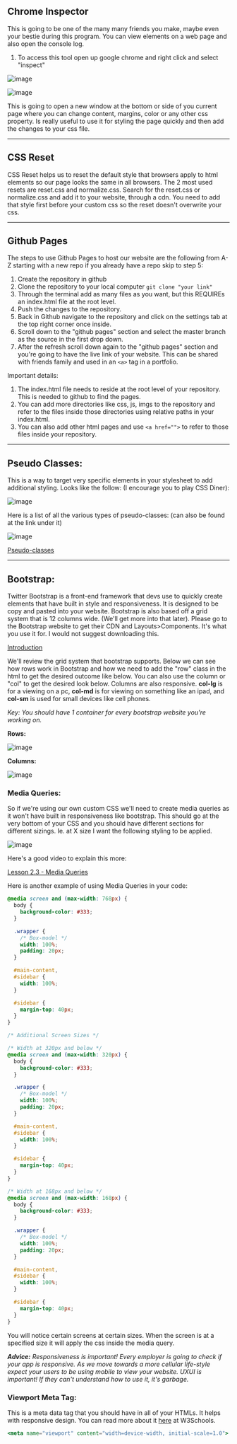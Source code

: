 ## Chrome Inspector

This is going to be one of the many many friends you make, maybe even your bestie during this program. You can view elements on a web page and also open the console log. 

1. To access this tool open up google chrome and right click and select "inspect" 

![image](https://user-images.githubusercontent.com/29104770/124957259-814d6980-dfde-11eb-96bb-40fb3209c7cc.png)

![image](https://user-images.githubusercontent.com/29104770/124957296-8d392b80-dfde-11eb-9c3a-0912083835dd.png)


This is going to open a new window at the bottom or side of you current page where you can change content, margins, color or any other css property. Is really useful to use it for styling the page quickly and then add the changes to your css file. 

---

## CSS Reset

CSS Reset helps us to reset the default style that browsers apply to html elements so our page looks the same in all browsers. The 2 most used resets are reset.css and normalize.css. Search for the reset.css or normalize.css and add it to your website, through a cdn. You need to add that style first before your custom css so the reset doesn't overwrite your css.

---

## Github Pages

The steps to use Github Pages to host our website are the following from A-Z starting with a new repo if you already have a repo skip to step 5:

1. Create the repository in github 
2. Clone the repository to your local computer `git clone "your link"`
3. Through the terminal add as many files as you want, but this REQUIREs an index.html file at the root level. 
4. Push the changes to the repository.
5. Back in Github navigate to the repository and click on the settings tab at the top right corner once inside. 
6. Scroll down to the "github pages" section and select the master branch as the source in the first drop down. 
7. After the refresh scroll down again to the "github pages" section and you're going to have the live link of your website. This can be shared with friends family and used in an `<a>` tag in a portfolio. 

Important details:

1. The index.html file needs to reside at the root level of your repository. This is needed to github to find the pages.
2. You can add more directories like css, js, imgs to the repository and refer to the files inside those directories using relative paths in your index.html.
3. You can also add other html pages and use `<a href="">` to refer to those files inside your repository.

---

## Pseudo Classes:

This is a way to target very specific elements in your stylesheet to add additional styling. Looks like the follow: (I encourage you to play CSS Diner): 

![image](https://user-images.githubusercontent.com/29104770/124957627-e608c400-dfde-11eb-90f8-4966de5a1bc9.png)

Here is a list of all the various types of pseudo-classes: (can also be found at the link under it)

![image](https://user-images.githubusercontent.com/29104770/124957680-f3be4980-dfde-11eb-9f76-f694a8931d91.png)

[Pseudo-classes](https://developer.mozilla.org/en-US/docs/Web/CSS/Pseudo-classes)

---
## Bootstrap:

Twitter Bootstrap is a front-end framework that devs use to quickly create elements that have built in style and responsiveness. It is designed to be copy and pasted into your website. Bootstrap is also based off a grid system that is 12 columns wide. (We'll get more into that later). Please go to the Bootstrap website to get their CDN and Layouts>Components. It's what you use it for. I would not suggest downloading this. 

[Introduction](https://getbootstrap.com/docs/5.0/getting-started/introduction/)


We'll review the grid system that bootstrap supports. Below we can see how rows work in Bootstrap and how we need to add the "row" class in the html to get the desired outcome like below. You can also use the column or "col" to get the desired look below. Columns are also responsive. **col-lg** is for a viewing on a pc, **col-md** is for viewing on something like an ipad, and **col-sm** is used for small devices like cell phones. 

*Key: You should have 1 container for every bootstrap website you're working on.* 

**Rows:**

![image](https://user-images.githubusercontent.com/29104770/124958339-ad1d1f00-dfdf-11eb-8352-042e5d5869a1.png)

**Columns:** 

![image](https://user-images.githubusercontent.com/29104770/124958393-ba3a0e00-dfdf-11eb-98ae-bda8e157747e.png)

### Media Queries:

So if we're using our own custom CSS we'll need to create media queries as it won't have built in responsiveness like bootstrap. This should go at the very bottom of your CSS and you should have different sections for different sizings. Ie. at X size I want the following styling to be applied. 

![image](https://user-images.githubusercontent.com/29104770/124958446-c7ef9380-dfdf-11eb-910c-bf899599e046.png)

Here's a good video to explain this more: 

[Lesson 2.3 - Media Queries](https://www.youtube.com/watch?v=x_wlcp-W27c)

Here is another example of using Media Queries in your code: 

```css
@media screen and (max-width: 768px) {
  body {
    background-color: #333;
  }

  .wrapper {
    /* Box-model */
    width: 100%;
    padding: 20px;
  }

  #main-content,
  #sidebar {
    width: 100%;
  }

  #sidebar {
    margin-top: 40px;
  }
}

/* Additional Screen Sizes */

/* Width at 320px and below */
@media screen and (max-width: 320px) {
  body {
    background-color: #333;
  }

  .wrapper {
    /* Box-model */
    width: 100%;
    padding: 20px;
  }

  #main-content,
  #sidebar {
    width: 100%;
  }

  #sidebar {
    margin-top: 40px;
  }
}

/* Width at 168px and below */
@media screen and (max-width: 168px) {
  body {
    background-color: #333;
  }

  .wrapper {
    /* Box-model */
    width: 100%;
    padding: 20px;
  }

  #main-content,
  #sidebar {
    width: 100%;
  }

  #sidebar {
    margin-top: 40px;
  }
}
```

You will notice certain screens at certain sizes. When the screen is at a specified size it will apply the css inside the media query. 

***Advice:** Responsiveness is important! Every employer is going to check if your app is responsive. As we move towards a more cellular life-style expect your users to be using mobile to view your website. UXUI is important! If they can't understand how to use it, it's garbage.* 

### Viewport Meta Tag:

This is a meta data tag that you should have in all of your HTMLs. It helps with responsive design. You can read more about it [here](https://www.w3schools.com/css/css_rwd_viewport.asp) at W3Schools. 

```jsx
<meta name="viewport" content="width=device-width, initial-scale=1.0">
```